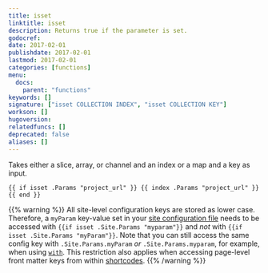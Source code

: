 ```yaml
---
title: isset
linktitle: isset
description: Returns true if the parameter is set.
godocref:
date: 2017-02-01
publishdate: 2017-02-01
lastmod: 2017-02-01
categories: [functions]
menu:
  docs:
    parent: "functions"
keywords: []
signature: ["isset COLLECTION INDEX", "isset COLLECTION KEY"]
workson: []
hugoversion:
relatedfuncs: []
deprecated: false
aliases: []
---
```


Takes either a slice, array, or channel and an index or a map and a key as input.

```
{{ if isset .Params "project_url" }} {{ index .Params "project_url" }}{{ end }}
```

{{% warning %}}
All site-level configuration keys are stored as lower case. Therefore, a `myParam` key-value set in your [site configuration file](/getting-started/configuration/) needs to be accessed with `{{if isset .Site.Params "myparam"}}` and *not* with `{{if isset .Site.Params "myParam"}}`. Note that you can still access the same config key with `.Site.Params.myParam` *or* `.Site.Params.myparam`, for example, when using [`with`](/functions/with).
This restriction also applies when accessing page-level front matter keys from within [shortcodes](/content-management/shortcodes/).
{{% /warning %}}


